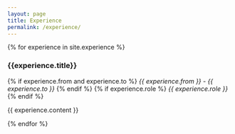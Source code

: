 ```yaml
---
layout: page
title: Experience
permalink: /experience/
---
```


{% for experience in site.experience %}
  <div class="experience">
    <h3>{{experience.title}}</h3>
    {% if experience.from and experience.to %}
      <i>{{ experience.from }} - {{ experience.to }}</i>
    {% endif %}
    {% if experience.role %}
      <i>{{ experience.role }}</i>
    {% endif %}
    <p>
        {{ experience.content }}
    </p>
  </div>
{% endfor %}